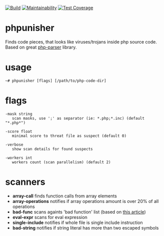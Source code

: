 [![Build](https://github.com/s0rg/phpunisher/workflows/ci/badge.svg)](https://github.com/s0rg/phpunisher/actions?query=workflow%3Aci)
[![Maintainability](https://api.codeclimate.com/v1/badges/a495e449a4b9190b6571/maintainability)](https://codeclimate.com/github/s0rg/phpunisher/maintainability)
[![Test Coverage](https://api.codeclimate.com/v1/badges/a495e449a4b9190b6571/test_coverage)](https://codeclimate.com/github/s0rg/phpunisher/test_coverage)

# phpunisher

Finds code pieces, that looks like viruses/trojans inside php source code.
Based on great [php-parser](https://github.com/z7zmey/php-parser) library.

# usage
```
~# phpunisher [flags] [/path/to/php-code-dir]
```

# flags
```
-mask string
   scan masks, use ';' as separator (ie: *.php;*.inc) (default "*.php*")

-score float
   minimal score to threat file as suspect (default 0)

-verbose
   show scan details for found suspects

-workers int
   workers count (scan parallelism) (default 2)
```

# scanners

- **array-call** finds function calls from array elements
- **array-operations** notifies if array operations amount is over 20% of all operations
- **bad-func** scans againts 'bad function' list (based on [this article](https://habr.com/en/company/modesco/blog/472092))
- **eval-expr** scans for eval expression
- **single-include** notifies if whole file is single include instruction
- **bad-string** notifies if string literal has more than two escaped symbols

